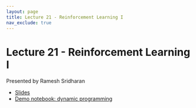 ```yaml
---
layout: page
title: Lecture 21 - Reinforcement Learning I
nav_exclude: true
---
```


# Lecture 21 - Reinforcement Learning I

Presented by Ramesh Sridharan

- [Slides](https://docs.google.com/presentation/d/1cxBr_FVPCkug1tHVwL2zSZLsLUsMVmEj9oPl-ezT_JE/edit?usp=sharing)
- [Demo notebook: dynamic programming](https://data102.datahub.berkeley.edu/hub/user-redirect/git-pull?repo=https%3A%2F%2Fgithub.com%2Fds-102%2Fsp25-materials&urlpath=lab%2Ftree%2Fsp25-materials%2Flecture%2Flecture21%2Fdynamic_programming.ipynb&branch=main)
